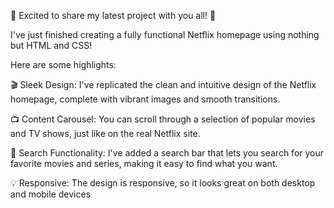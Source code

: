 
🚀 Excited to share my latest project with you all! 🎉

I've just finished creating a fully functional Netflix homepage using nothing but HTML and CSS! 

Here are some highlights:

🎬 Sleek Design: I've replicated the clean and intuitive design of the Netflix homepage, complete with vibrant images and smooth transitions.

📺 Content Carousel: You can scroll through a selection of popular movies and TV shows, just like on the real Netflix site.

🔎 Search Functionality: I've added a search bar that lets you search for your favorite movies and series, making it easy to find what you want.

💡 Responsive: The design is responsive, so it looks great on both desktop and mobile devices
